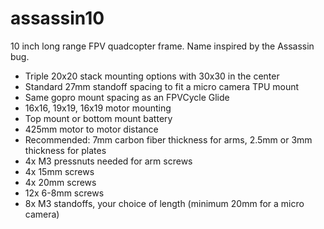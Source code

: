 # assassin10
10 inch long range FPV quadcopter frame. Name inspired by the Assassin bug.

- Triple 20x20 stack mounting options with 30x30 in the center
- Standard 27mm standoff spacing to fit a micro camera TPU mount
- Same gopro mount spacing as an FPVCycle Glide
- 16x16, 19x19, 16x19 motor mounting
- Top mount or bottom mount battery
- 425mm motor to motor distance
- Recommended: 7mm carbon fiber thickness for arms, 2.5mm or 3mm thickness for plates
- 4x M3 pressnuts needed for arm screws
- 4x 15mm screws
- 4x 20mm screws
- 12x 6-8mm screws
- 8x M3 standoffs, your choice of length (minimum 20mm for a micro camera)
